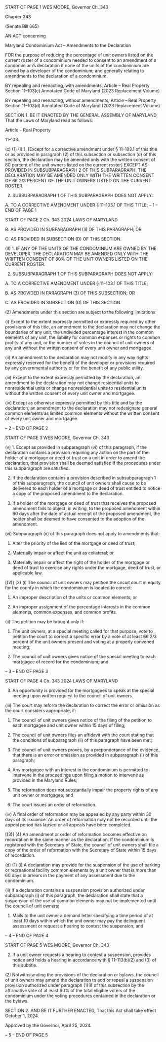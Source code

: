 START OF PAGE 1
WES MOORE, Governor Ch. 343

Chapter 343

(Senate Bill 665)

AN ACT concerning

Maryland Condominium Act – Amendments to the Declaration

FOR the purpose of reducing the percentage of unit owners listed on the current roster of
a condominium needed to consent to an amendment of a condominium’s declaration
if none of the units of the condominium are owned by a developer of the
condominium; and generally relating to amendments to the declaration of a
condominium.

BY repealing and reenacting, with amendments,
Article – Real Property
Section 11–103(c)
Annotated Code of Maryland
(2023 Replacement Volume)

BY repealing and reenacting, without amendments,
Article – Real Property
Section 11–103(d)
Annotated Code of Maryland
(2023 Replacement Volume)

SECTION 1. BE IT ENACTED BY THE GENERAL ASSEMBLY OF MARYLAND,
That the Laws of Maryland read as follows:

Article – Real Property

11–103.

(c) (1) (I) 1. [Except for a corrective amendment under § 11–103.1 of
this title or as provided in paragraph (2) of this subsection or subsection (d) of this section,
the declaration may be amended only with the written consent of 80 percent of the unit
owners listed on the current roster] EXCEPT AS PROVIDED IN SUBSUBPARAGRAPH 2 OF
THIS SUBPARAGRAPH, THE DECLARATION MAY BE AMENDED ONLY WITH THE
WRITTEN CONSENT OF 66 2/3 PERCENT OF THE UNIT OWNERS LISTED ON THE
CURRENT ROSTER.

2. SUBSUBPARAGRAPH 1 OF THIS SUBPARAGRAPH DOES
NOT APPLY:

A. TO A CORRECTIVE AMENDMENT UNDER § 11–103.1 OF
THIS TITLE;
– 1 –
END OF PAGE 1

START OF PAGE 2
Ch. 343 2024 LAWS OF MARYLAND

B. AS PROVIDED IN SUBPARAGRAPH (II) OF THIS
PARAGRAPH; OR

C. AS PROVIDED IN SUBSECTION (D) OF THIS SECTION.

(II) 1. IF ANY OF THE UNITS OF THE CONDOMINIUM ARE
OWNED BY THE DEVELOPER, THE DECLARATION MAY BE AMENDED ONLY WITH THE
WRITTEN CONSENT OF 80% OF THE UNIT OWNERS LISTED ON THE CURRENT ROSTER.

2. SUBSUBPARAGRAPH 1 OF THIS SUBPARAGRAPH DOES
NOT APPLY:

A. TO A CORRECTIVE AMENDMENT UNDER § 11–103.1 OF
THIS TITLE;

B. AS PROVIDED IN PARAGRAPH (3) OF THIS
SUBSECTION; OR

C. AS PROVIDED IN SUBSECTION (D) OF THIS SECTION.

(2) Amendments under this section are subject to the following limitations:

(i) Except to the extent expressly permitted or expressly required
by other provisions of this title, an amendment to the declaration may not change the
boundaries of any unit, the undivided percentage interest in the common elements of any
unit, the liability for common expenses or rights to common profits of any unit, or the
number of votes in the council of unit owners of any unit without the written consent of
every unit owner and mortgagee.

(ii) An amendment to the declaration may not modify in any way
rights expressly reserved for the benefit of the developer or provisions required by any
governmental authority or for the benefit of any public utility.

(iii) Except to the extent expressly permitted by the declaration, an
amendment to the declaration may not change residential units to nonresidential units or
change nonresidential units to residential units without the written consent of every unit
owner and mortgagee.

(iv) Except as otherwise expressly permitted by this title and by the
declaration, an amendment to the declaration may not redesignate general common
elements as limited common elements without the written consent of every unit owner and
mortgagee.

– 2 –
END OF PAGE 2

START OF PAGE 3
WES MOORE, Governor Ch. 343

(v) 1. Except as provided in subparagraph (vi) of this paragraph,
if the declaration contains a provision requiring any action on the part of the holder of a
mortgage or deed of trust on a unit in order to amend the declaration, that provision shall
be deemed satisfied if the procedures under this subparagraph are satisfied.

2. If the declaration contains a provision described in
subsubparagraph 1 of this subparagraph, the council of unit owners shall cause to be
delivered to each holder of a mortgage or deed of trust entitled to notice a copy of the
proposed amendment to the declaration.

3. If a holder of the mortgage or deed of trust that receives
the proposed amendment fails to object, in writing, to the proposed amendment within 60
days after the date of actual receipt of the proposed amendment, the holder shall be deemed
to have consented to the adoption of the amendment.

(vi) Subparagraph (v) of this paragraph does not apply to
amendments that:

1. Alter the priority of the lien of the mortgage or deed of
trust;

2. Materially impair or affect the unit as collateral; or

3. Materially impair or affect the right of the holder of the
mortgage or deed of trust to exercise any rights under the mortgage, deed of trust, or
applicable law.

[(2)] (3) (i) The council of unit owners may petition the circuit court
in equity for the county in which the condominium is located to correct:

1. An improper description of the units or common elements;
or

2. An improper assignment of the percentage interests in the
common elements, common expenses, and common profits.

(ii) The petition may be brought only if:

1. The unit owners, at a special meeting called for that
purpose, vote to petition the court to correct a specific error by a vote of at least 66 2/3
percent of the unit owners present and voting at a properly convened meeting;

2. The council of unit owners gives notice of the special
meeting to each mortgagee of record for the condominium; and

– 3 –
END OF PAGE 3

START OF PAGE 4
Ch. 343 2024 LAWS OF MARYLAND

3. An opportunity is provided for the mortgagees to speak at
the special meeting upon written request to the council of unit owners.

(iii) The court may reform the declaration to correct the error or
omission as the court considers appropriate, if:

1. The council of unit owners gives notice of the filing of the
petition to each mortgagee and unit owner within 15 days of filing;

2. The council of unit owners files an affidavit with the court
stating that the conditions of subparagraph (ii) of this paragraph have been met;

3. The council of unit owners proves, by a preponderance of
the evidence, that there is an error or omission as provided in subparagraph (i) of this
paragraph;

4. Any mortgagee with an interest in the condominium is
permitted to intervene in the proceedings upon filing a motion to intervene as provided in
the Maryland Rules;

5. The reformation does not substantially impair the
property rights of any unit owner or mortgagee; and

6. The court issues an order of reformation.

(iv) A final order of reformation may be appealed by any party within
30 days of its issuance. An order of reformation may not be recorded until the appeal period
has lapsed or all appeals have been completed.

[(3)] (4) An amendment or order of reformation becomes effective on
recordation in the same manner as the declaration. If the condominium is registered with
the Secretary of State, the council of unit owners shall file a copy of the order of reformation
with the Secretary of State within 15 days of recordation.

(d) (1) (i) A declaration may provide for the suspension of the use of
parking or recreational facility common elements by a unit owner that is more than 60 days
in arrears in the payment of any assessment due to the condominium.

(ii) If a declaration contains a suspension provision authorized
under subparagraph (i) of this paragraph, the declaration shall state that a suspension of
the use of common elements may not be implemented until the council of unit owners:

1. Mails to the unit owner a demand letter specifying a time
period of at least 10 days within which the unit owner may pay the delinquent assessment
or request a hearing to contest the suspension; and

– 4 –
END OF PAGE 4

START OF PAGE 5
WES MOORE, Governor Ch. 343

2. If a unit owner requests a hearing to contest a suspension,
provides notice and holds a hearing in accordance with § 11–113(b)(2) and (3) of this
subtitle.

(2) Notwithstanding the provisions of the declaration or bylaws, the council
of unit owners may amend the declaration to add or repeal a suspension provision
authorized under paragraph (1)(i) of this subsection by the affirmative vote of at least 60%
of the total eligible voters of the condominium under the voting procedures contained in the
declaration or the bylaws.

SECTION 2. AND BE IT FURTHER ENACTED, That this Act shall take effect
October 1, 2024.

Approved by the Governor, April 25, 2024.

– 5 –
END OF PAGE 5